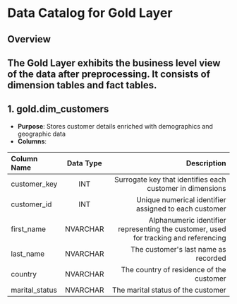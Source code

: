 # Data Catalog for Gold Layer 

## Overview 

The Gold Layer exhibits the business level view of the data after preprocessing. It consists of dimension tables and fact tables. 
---------------------------------------
## 1. gold.dim_customers 
- **Purpose**: Stores customer details enriched with demographics and geographic data
- **Columns**:

| Column Name       | Data Type |                   Description                            |
| :----------       | :-------: | ------------------------------------------------:        |
| customer_key      | INT       | Surrogate key that identifies each customer in dimensions|
|customer_id        | INT       | Unique numerical identifier assigned to each customer| 
| first_name        | NVARCHAR  | Alphanumeric identifier representing the customer, used for tracking and referencing |
|last_name          | NVARCHAR  | The customer's last name as recorded         |
|country            | NVARCHAR  | The country of residence of the customer |
|marital_status     | NVARCHAR | The marital status of the customer  |

